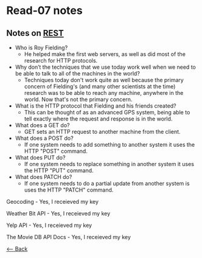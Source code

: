 # Read-07 notes

## Notes on [REST](https://gist.github.com/brookr/5977550)

- Who is Roy Fielding?
  - He helped make the first web servers, as well as did most of the research for HTTP protocols.
- Why don’t the techniques that we use today work well when we need to be able to talk to all of the machines in the world?
  - Techniques today don't work quite as well because the primary concern of Fielding's (and many other scientists at the time) research was to be able to reach any machine, anywhere in the world. Now that's not the primary concern.
- What is the HTTP protocol that Fielding and his friends created?
  - This can be thought of as an advanced GPS system, being able to tell exactly where the request and response is in the world.
- What does a GET do?
  - GET sets an HTTP request to another machine from the client.
- What does a POST do?
  - If one system needs to add something to another system it uses the HTTP "POST" command.
- What does PUT do?
  - If one system needs to replace something in another system it uses the HTTP "PUT" command.
- What does PATCH do?
  - If one system needs to do a partial update from another system is uses the HTTP "PATCH" command.

Geocoding - Yes, I receieved my key

Weather Bit API - Yes, I receieved my key

Yelp API - Yes, I receieved my key

The Movie DB API Docs - Yes, I receieved my key

[<-- Back](ToC.md)